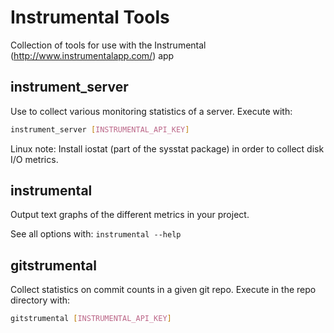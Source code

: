 # Instrumental Tools

Collection of tools for use with the Instrumental (http://www.instrumentalapp.com/) app

## instrument_server

Use to collect various monitoring statistics of a server. Execute with:

```sh
instrument_server [INSTRUMENTAL_API_KEY]
```

Linux note: Install iostat (part of the sysstat package) in order to collect disk I/O metrics.

## instrumental

Output text graphs of the different metrics in your project.

See all options with: `instrumental --help`

## gitstrumental

Collect statistics on commit counts in a given git repo.  Execute in the repo directory with:

```sh
gitstrumental [INSTRUMENTAL_API_KEY]
```
